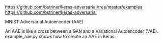 https://github.com/bstriner/keras-adversarial/tree/master/examples
https://github.com/bstriner/keras-adversarial


MNIST Adversarial Autoencoder (AAE)

An AAE is like a cross between a GAN and a Variational Autoencoder (VAE). example_aae.py shows how to create an AAE in Keras.
